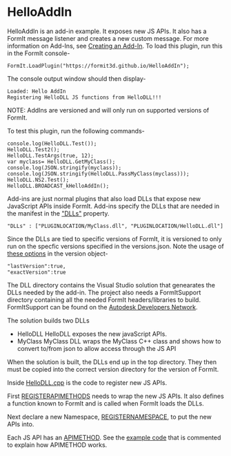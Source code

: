 # HelloAddIn
HelloAddIn is an add-in example.  It exposes new JS APIs.  It also has a FormIt message listener and creates a new custom message.  For more information on Add-Ins, see [Creating an Add-In](https://formit3d.github.io/FormItExamplePlugins/docs/HowToBuild.html#CreatingAddIn).
To load this plugin, run this in the FormIt console-
```
FormIt.LoadPlugin("https://formit3d.github.io/HelloAddIn");
```
The console output window should then display-
```
Loaded: Hello AddIn
Registering HelloDLL JS functions from HelloDLL!!!
```
NOTE: AddIns are versioned and will only run on supported versions of FormIt.

To test this plugin, run the following commands-
```
console.log(HelloDLL.Test());
HelloDLL.Test2();
HelloDLL.TestArgs(true, 12);
var myclass= HelloDLL.GetMyClass();
console.log(JSON.stringify(myclass));
console.log(JSON.stringify(HelloDLL.PassMyClass(myclass)));
HelloDLL.NS2.Test();
HelloDLL.BROADCAST_kHelloAddIn();
```

Add-ins are just normal plugins that also load DLLs that expose new JavaScript APIs inside FormIt.  Add-ins specify the DLLs that are needed in the manifest in the ["DLLs"](https://github.com/FormIt3D/HelloAddIn/blob/main/v22_0/manifest.json#L8) property.
```
"DLLs" : ["PLUGINLOCATION/MyClass.dll", "PLUGINLOCATION/HelloDLL.dll"]
```
Since the DLLs are tied to specific versions of FormIt, it is versioned to only run on the specfic versions specified in the versions.json.  Note the usage of [these options](https://github.com/FormIt3D/HelloAddIn/blob/main/versions.json#L6) in the version object-
```
"lastVersion":true,
"exactVersion":true
```

The DLL directory contains the Visual Studio solution that genearates the DLLs needed by the add-in.
The project also needs a FormItSupport directory containing all the needed FormIt headers/libraries to build. FormItSupport can be found on the [Autodesk Developers Network](https://www.autodesk.com/developer-network/overview).

The solution builds two DLLs
- HelloDLL
    HelloDLL exposes the new javaScript APIs.
- MyClass
    MyClass DLL wraps the MyClass C++ class and shows how to convert to/from json
    to allow access through the JS API

When the solution is built, the DLLs end up in the top directory.  They then must be copied into the correct version directory for the version of FormIt.

Inside [HelloDLL.cpp](https://github.com/FormIt3D/HelloAddIn/blob/main/DLL/HelloDLL.cpp) is the code to register new JS APIs.

First [REGISTERAPIMETHODS](https://github.com/FormIt3D/HelloAddIn/blob/main/DLL/HelloDLL.cpp#L19) needs to wrap the new JS APIs. It also defines a function known to FormIt and is called when FormIt loads the DLLs.

Next declare a new Namespace, [REGISTERNAMESPACE](https://github.com/FormIt3D/HelloAddIn/blob/main/DLL/HelloDLL.cpp#L32), to put the new APIs into.

Each JS API has an [APIMETHOD](https://github.com/FormIt3D/HelloAddIn/blob/main/DLL/HelloDLL.cpp#L32).  See the [example code](https://github.com/FormIt3D/HelloAddIn/blob/main/DLL/HelloDLL.cpp) that is commented to explain how APIMETHOD works.
